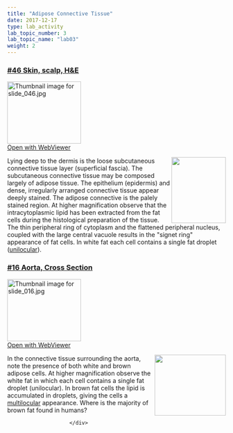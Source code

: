 ```yaml
---
title: "Adipose Connective Tissue"
date: 2017-12-17
type: lab_activity
lab_topic_number: 3
lab_topic_name: "lab03"
weight: 2
---
```

<div class="entrybody">
						<h3><u>#46 Skin, scalp, <span class="caps">H&amp;E</span></u></h3>

<div class="thumbnail"> <a href="http://virtualslides.cumc.columbia.edu/46.svs/view.apml?" target="_blank"><img alt="Thumbnail image for slide_046.jpg" src="http://histologylab.ccnmtl.columbia.edu/assets/images/slide_046-thumb-170x143-1491.jpg" width="170" height="143" class="mt-image-left"></a><br><a href="http://virtualslides.cumc.columbia.edu/46.svs/view.apml?" target="_blank">Open with WebViewer</a> </div>

<p><img src="http://histologylab.ccnmtl.columbia.edu/assets/images/46%20scalp.jpg" style="width:125px; height:152px; float:right;">Lying deep to the dermis is the loose subcutaneous connective tissue layer (superficial fascia). The subcutaneous connective tissue may be composed largely of adipose tissue. The epithelium (epidermis) and dense, irregularly arranged connective tissue appear deeply stained. The adipose connective is the palely stained region. At higher magnification observe that the intracytoplasmic lipid has been extracted from the fat cells during the histological preparation of the tissue. The thin peripheral ring of cytoplasm and the flattened peripheral nucleus, coupled with the large central vacuole results in the "signet ring" appearance of fat cells. In white fat each cell contains a single fat droplet (<u>unilocular</u>).<br clear="all"></p>

<h3><u>#16 Aorta, Cross Section</u></h3>

<div class="thumbnail"> <a href="http://virtualslides.cumc.columbia.edu/16.svs/view.apml?" target="_blank"><img alt="Thumbnail image for slide_016.jpg" src="http://histologylab.ccnmtl.columbia.edu/assets/images/slide_016-thumb-170x143-1431.jpg" width="170" height="143" class="mt-image-left"></a><br><a href="http://virtualslides.cumc.columbia.edu/16.svs/view.apml?" target="_blank">Open with WebViewer</a> </div>

<p><img src="http://histologylab.ccnmtl.columbia.edu/assets/images/16%20aorta.jpg" style="width:164px; height:140px; float:right;">In the connective tissue surrounding the aorta, note the presence of both white and brown adipose cells.  At higher magnification observe the white fat in which each cell contains a single fat droplet (unilocular). In brown fat cells the lipid is accumulated in droplets, giving the cells a <u>multilocular</u> appearance. Where is the majority of brown fat found in humans?  </p>
						
						
						</div>
